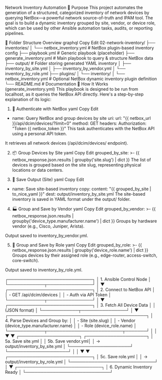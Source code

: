 Network Inventory Automation
🧭 Purpose
This project automates the generation of a structured, categorized inventory of network devices by querying NetBox—a powerful network source-of-truth and IPAM tool. The goal is to build a dynamic inventory grouped by site, vendor, or device role, which can be used by other Ansible automation tasks, audits, or reporting pipelines.

📁 Folder Structure Overview
graphql
Copy
Edit
02-network-inventory/
├── inventories/
│   └── netbox_inventory.yml        # NetBox plugin-based inventory config
├── playbook.yml                    # Generic playbook (placeholder)
├── generate_inventory.yml          # Main playbook to query & structure NetBox data
├── output/                         # Folder storing generated YAML inventory
│   ├── inventory_by_site.yml
│   ├── inventory_by_vendor.yml
│   └── inventory_by_role.yml
├── plugins/
│   └── inventory/
│       └── netbox_inventory.yml    # Optional NetBox dynamic inventory plugin definition
└── README.md                       # Documentation
📘 How It Works (generate_inventory.yml)
This playbook is designed to be run from localhost, as it queries the NetBox API directly. Here's a step-by-step explanation of its logic:

1. 🔐 Authenticate with NetBox
yaml
Copy
Edit
- name: Query NetBox and group devices by site
  uri:
    url: "{{ netbox_url }}/api/dcim/devices/?limit=0"
    method: GET
    headers:
      Authorization: "Token {{ netbox_token }}"
This task authenticates with the NetBox API using a personal API token.

It retrieves all network devices (/api/dcim/devices/ endpoint).

2. 📦 Group Devices by Site
yaml
Copy
Edit
grouped_by_site: >-
  {{ netbox_response.json.results | groupby('site.slug') | dict }}
The list of devices is grouped based on the site slug, representing physical locations or data centers.

3. 💾 Save Output (Site)
yaml
Copy
Edit
- name: Save site-based inventory
  copy:
    content: "{{ grouped_by_site | to_nice_yaml }}"
    dest: output/inventory_by_site.yml
The site-based inventory is saved in YAML format under the output/ folder.

4. 🏭 Group and Save by Vendor
yaml
Copy
Edit
grouped_by_vendor: >-
  {{ netbox_response.json.results | groupby('device_type.manufacturer.name') | dict }}
Groups by hardware vendor (e.g., Cisco, Juniper, Arista).

Output saved to inventory_by_vendor.yml.

5. 🧱 Group and Save by Role
yaml
Copy
Edit
grouped_by_role: >-
  {{ netbox_response.json.results | groupby('device_role.name') | dict }}
Groups devices by their assigned role (e.g., edge-router, access-switch, core-switch).

Output saved to inventory_by_role.yml.



┌────────────────────────────┐
│ 1. Ansible Control Node    │
└────────────┬───────────────┘
             │
             ▼
┌────────────────────────────┐
│ 2. Connect to NetBox API   │
│    - GET /api/dcim/devices │
│    - Auth via API Token    │
└────────────┬───────────────┘
             │
             ▼
┌────────────────────────────┐
│ 3. Fetch All Device Data   │
│    (JSON format)           │
└────────────┬───────────────┘
             │
             ▼
┌──────────────────────────────────────────────┐
│ 4. Parse Devices and Group by:               │
│    - Site (site.slug)                        │
│    - Vendor (device_type.manufacturer.name)  │
│    - Role (device_role.name)                 │
└────────────┬─────────────────────────┬───────┘
             │                         │
             ▼                         ▼
┌────────────────────┐      ┌────────────────────┐
│ 5a. Save site.yml   │      │ 5b. Save vendor.yml│
│  → output/inventory_by_site.yml  │
└────────────────────┘      └────────────────────┘
             │                         │
             ▼                         ▼
        ┌────────────────────────────┐
        │ 5c. Save role.yml          │
        │  → output/inventory_by_role.yml │
        └────────────────────────────┘
             │
             ▼
┌────────────────────────────┐
│ 6. Dynamic Inventory Ready │
└────────────────────────────┘


